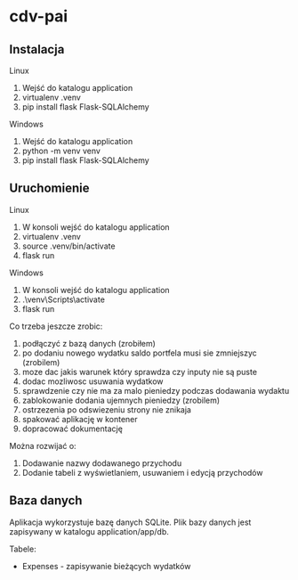 # cdv-pai

## Instalacja

Linux
1. Wejść do katalogu application
2. virtualenv .venv
3. pip install flask Flask-SQLAlchemy

Windows
1. Wejść do katalogu application
2. python -m venv venv
3. pip install flask Flask-SQLAlchemy

## Uruchomienie
Linux
1. W konsoli wejść do katalogu application
2. virtualenv .venv
3. source .venv/bin/activate
4. flask run

Windows
1. W konsoli wejść do katalogu application
2. .\venv\Scripts\activate
3. flask run

Co trzeba jeszcze zrobic:
1. podłączyć z bazą danych (zrobiłem)
2. po dodaniu nowego wydatku saldo portfela musi sie zmniejszyc (zrobilem)
3. moze dac jakis warunek który sprawdza czy inputy nie są puste
4. dodac mozliwosc usuwania wydatkow
5. sprawdzenie czy nie ma za malo pieniedzy podczas dodawania wydaktu
6. zablokowanie dodania ujemnych pieniedzy (zrobilem)
7. ostrzezenia po odswiezeniu strony nie znikaja
8. spakować aplikację w kontener
9. dopracować dokumentację

Można rozwijać o:
1. Dodawanie nazwy dodawanego przychodu
2. Dodanie tabeli z wyświetlaniem, usuwaniem i edycją przychodów

## Baza danych
Aplikacja wykorzystuje bazę danych SQLite. Plik bazy danych jest zapisywany w katalogu application/app/db.

Tabele:
- Expenses - zapisywanie bieżących wydatków
